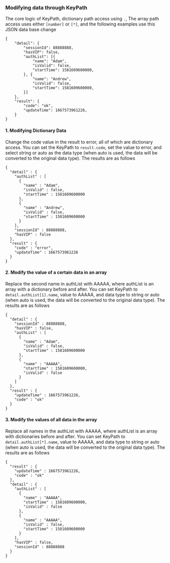 ### Modifying data through KeyPath

The core logic of KeyPath, dictionary path access using `.`, The array path access uses either `[number]` or `[*]`, and the following examples use this JSON data base change

    {
        "detail": {
            "sessionId": 88888888,
            "hasVIP": false,
            "authList": [{
                "name": "Adam",
                "isValid": false,
                "startTime": 1581609600000,
            }, {
                "name": "Andrew",
                "isValid": false,
                "startTime": 1581609600000,
            }]
        },
        "result": {
            "code": "ok",
            "updateTime": 1667573961226,
        }
    }

#### 1. Modifying Dictionary Data
Change the code value in the result to error, all of which are dictionary access. You can set the KeyPath to `result.code`, set the value to error, and select string or auto as the data type (when auto is used, the data will be converted to the original data type). The results are as follows

    {
      "detail" : {
        "authList" : [
          {
            "name" : "Adam",
            "isValid" : false,
            "startTime" : 1581609600000
          },
          {
            "name" : "Andrew",
            "isValid" : false,
            "startTime" : 1581609600000
          }
        ],
        "sessionId" : 88888888,
        "hasVIP" : false
      },
      "result" : {
        "code" : "error",
        "updateTime" : 1667573961226
      }
    }

#### 2. Modify the value of a certain data in an array
Replace the second name in authList with AAAAA, where authList is an array with a dictionary before and after. You can set KeyPath to `detail.authList[1].name`, value to AAAAA, and data type to string or auto (when auto is used, the data will be converted to the original data type). The results are as follows

    {
      "detail" : {
        "sessionId" : 88888888,
        "hasVIP" : false,
        "authList" : [
          {
            "name" : "Adam",
            "isValid" : false,
            "startTime" : 1581609600000
          },
          {
            "name" : "AAAAA",
            "startTime" : 1581609600000,
            "isValid" : false
          }
        ]
      },
      "result" : {
        "updateTime" : 1667573961226,
        "code" : "ok"
      }
    }

#### 3. Modify the values of all data in the array

Replace all names in the authList with AAAAA, where authList is an array with dictionaries before and after. You can set KeyPath to `detail.authList[*].name`, value to AAAAA, and data type to string or auto (when auto is used, the data will be converted to the original data type). The results are as follows

    {
      "result" : {
        "updateTime" : 1667573961226,
        "code" : "ok"
      },
      "detail" : {
        "authList" : [
          {
            "name" : "AAAAA",
            "startTime" : 1581609600000,
            "isValid" : false
          },
          {
            "name" : "AAAAA",
            "isValid" : false,
            "startTime" : 1581609600000
          }
        ],
        "hasVIP" : false,
        "sessionId" : 88888888
      }
    }
